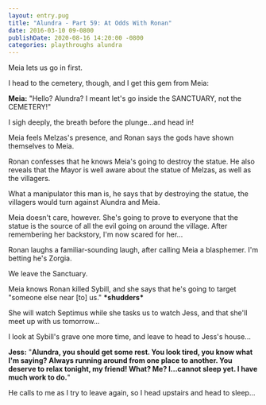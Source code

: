 ```yaml
---
layout: entry.pug
title: "Alundra - Part 59: At Odds With Ronan"
date: 2016-03-10 09-0800
publishDate: 2020-08-16 14:20:00 -0800
categories: playthroughs alundra
---
```


Meia lets us go in first.

I head to the cemetery, though, and I get this gem from Meia:

**Meia:** "Hello? Alundra? I meant let's go inside the SANCTUARY, not the CEMETERY!"

I sigh deeply, the breath before the plunge...and head in!

Meia feels Melzas's presence, and Ronan says the gods have shown themselves to Meia.

Ronan confesses that he knows Meia's going to destroy the statue. He also reveals that the Mayor is well aware about the statue of Melzas, as well as the villagers. 

What a manipulator this man is, he says that by destroying the statue, the villagers would turn against Alundra and Meia.

Meia doesn't care, however. She's going to prove to everyone that the statue is the source of all the evil going on around the village. After remembering her backstory, I'm now scared for her...

Ronan laughs a familiar-sounding laugh, after calling Meia a blasphemer. I'm betting he's Zorgia.

We leave the Sanctuary.

Meia knows Ronan killed Sybill, and she says that he's going to target "someone else near [to] us." **\*shudders\***

She will watch Septimus while she tasks us to watch Jess, and that she'll meet up with us tomorrow...

I look at Sybill's grave one more time, and leave to head to Jess's house...

**Jess:** "**Alundra, you should get some rest. You look tired, you know what I'm saying? Always running around from one place to another. You deserve to relax tonight, my friend! What? Me? I...cannot sleep yet. I have much work to do.**"

He calls to me as I try to leave again, so I head upstairs and head to sleep...